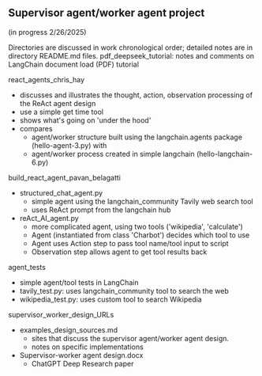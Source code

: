 ## Supervisor agent/worker agent project ##
(in progress 2/26/2025)

Directories are discussed in work chronological order; detailed notes are in directory README.md files.
pdf_deepseek_tutorial: notes and comments on LangChain document load (PDF) tutorial

react_agents_chris_hay
- discusses and illustrates the thought, action, observation processing of the ReAct agent design
- use a simple get time tool
- shows what's going on 'under the hood'
- compares 
  - agent/worker structure built using the langchain.agents package (hello-agent-3.py) with
  - agent/worker process created in simple langchain (hello-langchain-6.py)

build_react_agent_pavan_belagatti
- structured_chat_agent.py
  - simple agent using the langchain_community Tavily web search tool
  - uses ReAct prompt from the langchain hub
- reAct_AI_agent.py
  - more complicated agent, using two tools ('wikipedia', 'calculate')
  - Agent (instantiated from class 'Charbot') decides which tool to use
  - Agent uses Action step to pass tool name/tool input to script
  - Observation step allows agent to get tool results back

agent_tests
- simple agent/tool tests in LangChain
- tavily_test.py: uses langchain_community tool to search the web
- wikipedia_test.py: uses custom tool to search Wikipedia

supervisor_worker_design_URLs
- examples_design_sources.md
  - sites that discuss the supervisor agent/worker agent design.
  - notes on specific implementations
- Supervisor-worker agent design.docx
  - ChatGPT Deep Research paper
